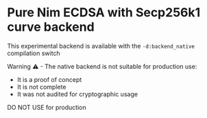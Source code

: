 # Pure Nim ECDSA with Secp256k1 curve backend

This experimental backend is available with the `-d:backend_native` compilation switch

Warning ⚠ - The native backend is not suitable for production use:
  - It is a proof of concept
  - It is not complete
  - It was not audited for cryptographic usage

DO NOT USE for production